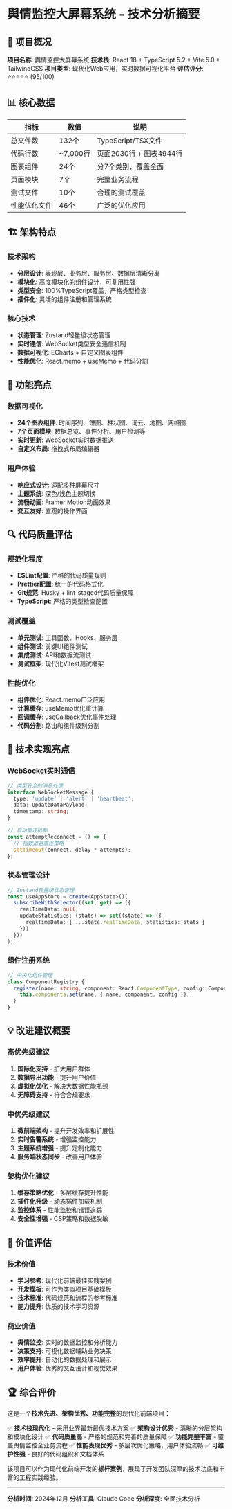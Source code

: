 # 舆情监控大屏幕系统 - 技术分析摘要

## 🎯 项目概况

**项目名称**: 舆情监控大屏幕系统
**技术栈**: React 18 + TypeScript 5.2 + Vite 5.0 + TailwindCSS
**项目类型**: 现代化Web应用，实时数据可视化平台
**评估评分**: ⭐⭐⭐⭐⭐ (95/100)

## 📊 核心数据

| 指标 | 数值 | 说明 |
|------|------|------|
| 总文件数 | 132个 | TypeScript/TSX文件 |
| 代码行数 | ~7,000行 | 页面2030行 + 图表4944行 |
| 图表组件 | 24个 | 分7个类别，覆盖全面 |
| 页面模块 | 7个 | 完整业务流程 |
| 测试文件 | 10个 | 合理的测试覆盖 |
| 性能优化文件 | 46个 | 广泛的优化应用 |

## 🏗 架构特点

### 技术架构
- **分层设计**: 表现层、业务层、服务层、数据层清晰分离
- **模块化**: 高度模块化的组件设计，可复用性强
- **类型安全**: 100%TypeScript覆盖，严格类型检查
- **插件化**: 灵活的组件注册和管理系统

### 核心技术
- **状态管理**: Zustand轻量级状态管理
- **实时通信**: WebSocket类型安全通信机制
- **数据可视化**: ECharts + 自定义图表组件
- **性能优化**: React.memo + useMemo + 代码分割

## 🎨 功能亮点

### 数据可视化
- **24个图表组件**: 时间序列、饼图、柱状图、词云、地图、网络图
- **7个页面模块**: 数据总览、事件分析、用户检测等
- **实时更新**: WebSocket实时数据推送
- **自定义布局**: 拖拽式布局编辑器

### 用户体验
- **响应式设计**: 适配多种屏幕尺寸
- **主题系统**: 深色/浅色主题切换
- **流畅动画**: Framer Motion动画效果
- **交互友好**: 直观的操作界面

## 🔍 代码质量评估

### 规范化程度
- **ESLint配置**: 严格的代码质量规则
- **Prettier配置**: 统一的代码格式化
- **Git规范**: Husky + lint-staged代码质量保障
- **TypeScript**: 严格的类型检查配置

### 测试覆盖
- **单元测试**: 工具函数、Hooks、服务层
- **组件测试**: 关键UI组件测试
- **集成测试**: API和数据流测试
- **测试框架**: 现代化Vitest测试框架

### 性能优化
- **组件优化**: React.memo广泛应用
- **计算缓存**: useMemo优化重计算
- **回调缓存**: useCallback优化事件处理
- **代码分割**: 路由和组件级别分割

## 🚀 技术实现亮点

### WebSocket实时通信
```typescript
// 类型安全的消息处理
interface WebSocketMessage {
  type: 'update' | 'alert' | 'heartbeat';
  data: UpdateDataPayload;
  timestamp: string;
}

// 自动重连机制
const attemptReconnect = () => {
  // 指数退避重连策略
  setTimeout(connect, delay * attempts);
};
```

### 状态管理设计
```typescript
// Zustand轻量级状态管理
const useAppStore = create<AppState>()(
  subscribeWithSelector((set, get) => ({
    realTimeData: null,
    updateStatistics: (stats) => set((state) => ({
      realTimeData: { ...state.realTimeData, statistics: stats }
    }))
  }))
);
```

### 组件注册系统
```typescript
// 中央化组件管理
class ComponentRegistry {
  register(name: string, component: React.ComponentType, config: ComponentConfig) {
    this.components.set(name, { name, component, config });
  }
}
```

## 💡 改进建议概要

### 高优先级建议
1. **国际化支持** - 扩大用户群体
2. **数据导出功能** - 提升用户价值
3. **虚拟化优化** - 解决大数据性能瓶颈
4. **无障碍支持** - 符合合规要求

### 中优先级建议
1. **微前端架构** - 提升开发效率和扩展性
2. **实时告警系统** - 增强监控能力
3. **主题系统增强** - 提升定制化能力
4. **服务端状态同步** - 改善用户体验

### 架构优化建议
1. **缓存策略优化** - 多层缓存提升性能
2. **插件化升级** - 动态插件加载机制
3. **监控体系** - 性能监控和错误追踪
4. **安全性增强** - CSP策略和数据脱敏

## 🎯 价值评估

### 技术价值
- **学习参考**: 现代化前端最佳实践案例
- **开发模板**: 可作为类似项目基础模板
- **技术标准**: 代码规范和流程的参考标准
- **能力提升**: 优质的技术学习资源

### 商业价值
- **舆情监控**: 实时的数据监控和分析能力
- **决策支持**: 可视化数据辅助业务决策
- **效率提升**: 自动化的数据处理和展示
- **用户体验**: 优秀的交互设计和视觉效果

## 🏆 综合评价

这是一个**技术先进、架构优秀、功能完整**的现代化前端项目：

✅ **技术栈现代化** - 采用业界最新最优技术方案
✅ **架构设计优秀** - 清晰的分层架构和模块化设计
✅ **代码质量高** - 严格的规范和完善的质量保障
✅ **功能完整丰富** - 覆盖舆情监控全业务流程
✅ **性能表现优秀** - 多层次优化策略，用户体验流畅
✅ **可维护性强** - 良好的代码组织和文档体系

该项目可以作为现代化前端开发的**标杆案例**，展现了开发团队深厚的技术功底和丰富的工程实践经验。

---

**分析时间**: 2024年12月
**分析工具**: Claude Code
**分析深度**: 全面技术分析